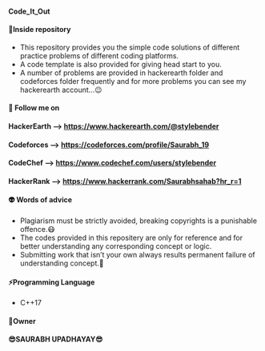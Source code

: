 #### Code_It_Out

#### :memo:**Inside repository**
- This repository provides you the simple code solutions of different practice problems of different coding platforms.
- A code template is also provided for giving head start to you.
- A number of problems are provided in hackerearth folder and codeforces folder frequently and for more problems you can see my           hackerearth account...:wink:



 #### :raised_hands:	 Follow me on
 
 ####                            **HackerEarth** --> https://www.hackerearth.com/@stylebender
 ####                            **Codeforces** --> https://codeforces.com/profile/Saurabh_19
 ####                            **CodeChef** --> https://www.codechef.com/users/stylebender
 ####                            **HackerRank** --> https://www.hackerrank.com/Saurabhsahab?hr_r=1


#### :alien: **Words of advice**
- Plagiarism must be strictly avoided, breaking copyrights is a punishable offence.:mask:
- The codes provided in this repositery are only for reference and for better understanding any corresponding concept or logic.
- Submitting work that isn’t your own always results permanent failure of understanding concept.:imp:



#### :zap:**Programming Language**
- C++17



####                     :name_badge:Owner
####                      :sunglasses:**SAURABH UPADHAYAY**:sunglasses:
